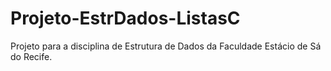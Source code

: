 # Projeto-EstrDados-ListasC
Projeto para a disciplina de Estrutura de Dados da Faculdade Estácio de Sá do Recife.
